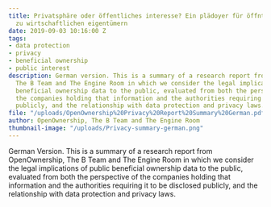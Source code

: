 ```yaml
---
title: Privatsphäre oder öffentliches interesse? Ein plädoyer für öffntliche informationen
  zu wirtschaftlichen eigentümern
date: 2019-09-03 10:16:00 Z
tags:
- data protection
- privacy
- beneficial ownership
- public interest
description: German version. This is a summary of a research report from OpenOwnership,
  The B Team and The Engine Room in which we consider the legal implications of public
  beneficial ownership data to the public, evaluated from both the perspective of
  the companies holding that information and the authorities requiring it to be disclosed
  publicly, and the relationship with data protection and privacy laws.
file: "/uploads/OpenOwnership%20Privacy%20Report%20Summary%20German.pdf"
author: OpenOwnership, The B Team and The Engine Room
thumbnail-image: "/uploads/Privacy-summary-german.png"
---
```


German Version. This is a summary of a research report from OpenOwnership, The B Team and The Engine Room in which we consider the legal implications of public beneficial ownership data to the public, evaluated from both the perspective of the companies holding that information and the authorities requiring it to be disclosed publicly, and the relationship with data protection and privacy laws.